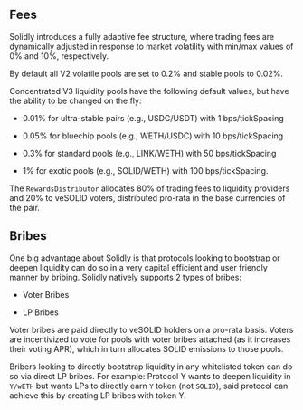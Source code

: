 ## Fees

Solidly introduces a fully adaptive fee structure, where trading fees are dynamically adjusted in response to market volatility with min/max values of 0% and 10%, respectively.

By default all V2 volatile pools are set to 0.2% and stable pools to 0.02%.

Concentrated V3 liquidity pools have the following default values, but have the ability to be changed on the fly:

- 0.01% for ultra-stable pairs (e.g., USDC/USDT) with 1 bps/tickSpacing

- 0.05% for bluechip pools (e.g., WETH/USDC) with 10 bps/tickSpacing

- 0.3% for standard pools (e.g., LINK/WETH) with 50 bps/tickSpacing

- 1% for exotic pools (e.g., SOLID/WETH) with 100 bps/tickSpacing.

The `RewardsDistributor` allocates 80% of trading fees to liquidity providers and 20% to veSOLID voters, distributed pro-rata in the base currencies of the pair.


## Bribes

One big advantage about Solidly is that protocols looking to bootstrap or deepen liquidity can do so in a very capital efficient and user friendly manner by bribing. Solidly natively supports 2 types of bribes:

- Voter Bribes

- LP Bribes

Voter bribes are paid directly to veSOLID holders on a pro-rata basis. Voters are incentivized to vote for pools with voter bribes attached (as it increases their voting APR), which in turn allocates SOLID emissions to those pools.

Bribers looking to directly bootstrap liquidity in any whitelisted token can do so via direct LP bribes. For example: Protocol Y wants to deepen liquidity in `Y/wETH` but wants LPs to directly earn `Y` token (not `SOLID`), said protocol can achieve this by creating LP bribes with token Y.
